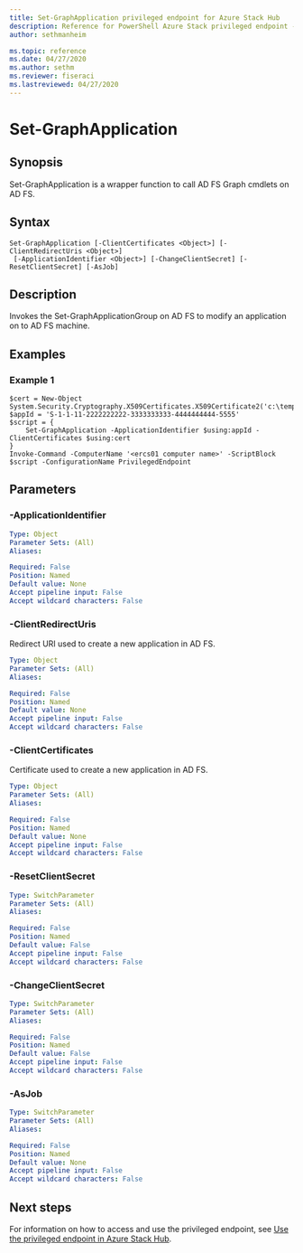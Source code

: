 ```yaml
---
title: Set-GraphApplication privileged endpoint for Azure Stack Hub
description: Reference for PowerShell Azure Stack privileged endpoint - Set-GraphApplication
author: sethmanheim

ms.topic: reference
ms.date: 04/27/2020
ms.author: sethm
ms.reviewer: fiseraci
ms.lastreviewed: 04/27/2020
---
```


# Set-GraphApplication

## Synopsis
Set-GraphApplication is a wrapper function to call AD FS Graph cmdlets on AD FS.

## Syntax

```
Set-GraphApplication [-ClientCertificates <Object>] [-ClientRedirectUris <Object>]
 [-ApplicationIdentifier <Object>] [-ChangeClientSecret] [-ResetClientSecret] [-AsJob]
```

## Description
Invokes the Set-GraphApplicationGroup on AD FS to modify an application on to AD FS machine.

## Examples

### Example 1
```
$cert = New-Object System.Security.Cryptography.X509Certificates.X509Certificate2('c:\temp\testcert.cer')
$appId = 'S-1-1-11-2222222222-3333333333-4444444444-5555'
$script = {
    Set-GraphApplication -ApplicationIdentifier $using:appId -ClientCertificates $using:cert
}
Invoke-Command -ComputerName '<ercs01 computer name>' -ScriptBlock $script -ConfigurationName PrivilegedEndpoint
```

## Parameters

### -ApplicationIdentifier
 

```yaml
Type: Object
Parameter Sets: (All)
Aliases:

Required: False
Position: Named
Default value: None
Accept pipeline input: False
Accept wildcard characters: False
```

### -ClientRedirectUris
Redirect URI used to create a new application in AD FS.

```yaml
Type: Object
Parameter Sets: (All)
Aliases:

Required: False
Position: Named
Default value: None
Accept pipeline input: False
Accept wildcard characters: False
```

### -ClientCertificates
Certificate used to create a new application in AD FS.

```yaml
Type: Object
Parameter Sets: (All)
Aliases:

Required: False
Position: Named
Default value: None
Accept pipeline input: False
Accept wildcard characters: False
```

### -ResetClientSecret
 

```yaml
Type: SwitchParameter
Parameter Sets: (All)
Aliases:

Required: False
Position: Named
Default value: False
Accept pipeline input: False
Accept wildcard characters: False
```

### -ChangeClientSecret
 

```yaml
Type: SwitchParameter
Parameter Sets: (All)
Aliases:

Required: False
Position: Named
Default value: False
Accept pipeline input: False
Accept wildcard characters: False
```

### -AsJob


```yaml
Type: SwitchParameter
Parameter Sets: (All)
Aliases:

Required: False
Position: Named
Default value: None
Accept pipeline input: False
Accept wildcard characters: False
```

## Next steps

For information on how to access and use the privileged endpoint, see [Use the privileged endpoint in Azure Stack Hub](../../operator/azure-stack-privileged-endpoint.md).
